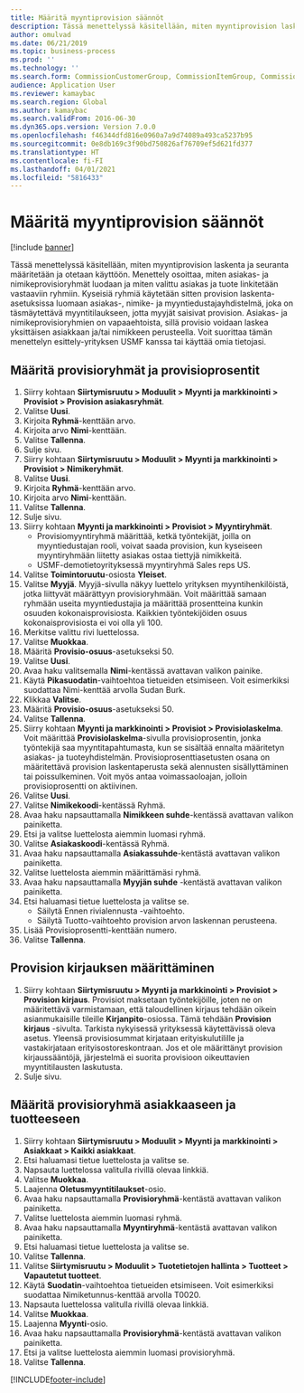 ```yaml
---
title: Määritä myyntiprovision säännöt
description: Tässä menettelyssä käsitellään, miten myyntiprovision laskenta ja seuranta määritetään ja otetaan käyttöön.
author: omulvad
ms.date: 06/21/2019
ms.topic: business-process
ms.prod: ''
ms.technology: ''
ms.search.form: CommissionCustomerGroup, CommissionItemGroup, CommissionSalesGroup, CommissionSalesMember, DirPartyLookup, CommissionCalc, InventPosting, CustTable, EcoResProductDetailsExtended, CommissionEmplSalesGroup
audience: Application User
ms.reviewer: kamaybac
ms.search.region: Global
ms.author: kamaybac
ms.search.validFrom: 2016-06-30
ms.dyn365.ops.version: Version 7.0.0
ms.openlocfilehash: f46344dfd816e0960a7a9d74089a493ca5237b95
ms.sourcegitcommit: 0e8db169c3f90bd750826af76709ef5d621fd377
ms.translationtype: HT
ms.contentlocale: fi-FI
ms.lasthandoff: 04/01/2021
ms.locfileid: "5816433"
---
```

# <a name="set-up-sales-commission-rules"></a>Määritä myyntiprovision säännöt

[!include [banner](../../includes/banner.md)]

Tässä menettelyssä käsitellään, miten myyntiprovision laskenta ja seuranta määritetään ja otetaan käyttöön. Menettely osoittaa, miten asiakas- ja nimikeprovisioryhmät luodaan ja miten valittu asiakas ja tuote linkitetään vastaaviin ryhmiin. Kyseisiä ryhmiä käytetään sitten provision laskenta-asetuksissa luomaan asiakas-, nimike- ja myyntiedustajayhdistelmä, joka on täsmäytettävä myyntitilaukseen, jotta myyjät saisivat provision. Asiakas- ja nimikeprovisioryhmien on vapaaehtoista, sillä provisio voidaan laskea yksittäisen asiakkaan ja/tai nimikkeen perusteella. Voit suorittaa tämän menettelyn esittely-yrityksen USMF kanssa tai käyttää omia tietojasi.


## <a name="set-up-commission-groups-and-commission-rates"></a>Määritä provisioryhmät ja provisioprosentit
1. Siirry kohtaan **Siirtymisruutu > Moduulit > Myynti ja markkinointi > Provisiot > Provision asiakasryhmät**.
2. Valitse **Uusi**.
3. Kirjoita **Ryhmä**-kenttään arvo.
4. Kirjoita arvo **Nimi**-kenttään.
5. Valitse **Tallenna**.
6. Sulje sivu.
7. Siirry kohtaan **Siirtymisruutu > Moduulit > Myynti ja markkinointi > Provisiot > Nimikeryhmät**.
8. Valitse **Uusi**.
9. Kirjoita **Ryhmä**-kenttään arvo.
10. Kirjoita arvo **Nimi**-kenttään.
11. Valitse **Tallenna**.
12. Sulje sivu.
13. Siirry kohtaan **Myynti ja markkinointi > Provisiot > Myyntiryhmät**.
    - Provisiomyyntiryhmä määrittää, ketkä työntekijät, joilla on myyntiedustajan rooli, voivat saada provision, kun kyseiseen myyntiryhmään liitetty asiakas ostaa tiettyjä nimikkeitä.  
    - USMF-demotietoyrityksessä myyntiryhmä Sales reps US.  
14. Valitse **Toimintoruutu**-osiosta **Yleiset**.
15. Valitse **Myyjä**. Myyjä-sivulla näkyy luettelo yrityksen myyntihenkilöistä, jotka liittyvät määrättyyn provisioryhmään. Voit määrittää samaan ryhmään useita myyntiedustajia ja määrittää prosentteina kunkin osuuden kokonaisprovisiosta. Kaikkien työntekijöiden osuus kokonaisprovisiosta ei voi olla yli 100. 
16. Merkitse valittu rivi luettelossa.
17. Valitse **Muokkaa**.
18. Määritä **Provisio-osuus**-asetukseksi 50.
19. Valitse **Uusi**.
20. Avaa haku valitsemalla **Nimi**-kentässä avattavan valikon painike.
21. Käytä **Pikasuodatin**-vaihtoehtoa tietueiden etsimiseen. Voit esimerkiksi suodattaa Nimi-kenttää arvolla Sudan Burk.
22. Klikkaa **Valitse**.
23. Määritä **Provisio-osuus**-asetukseksi 50.
24. Valitse **Tallenna**.
25. Siirry kohtaan **Myynti ja markkinointi > Provisiot > Provisiolaskelma**. Voit määrittää **Provisiolaskelma**-sivulla provisioprosentin, jonka työntekijä saa myyntitapahtumasta, kun se sisältää ennalta määritetyn asiakas- ja tuoteyhdistelmän. Provisioprosenttiasetusten osana on määritettävä provision laskentaperusta sekä alennusten sisällyttäminen tai poissulkeminen. Voit myös antaa voimassaoloajan, jolloin provisioprosentti on aktiivinen.  
26. Valitse **Uusi**.
27. Valitse **Nimikekoodi**-kentässä Ryhmä.
28. Avaa haku napsauttamalla **Nimikkeen suhde**-kentässä avattavan valikon painiketta.
29. Etsi ja valitse luettelosta aiemmin luomasi ryhmä.
30. Valitse **Asiakaskoodi**-kentässä Ryhmä.
31. Avaa haku napsauttamalla **Asiakassuhde**-kentästä avattavan valikon painiketta.
32. Valitse luettelosta aiemmin määrittämäsi ryhmä.
33. Avaa haku napsauttamalla **Myyjän suhde** -kentästä avattavan valikon painiketta.
34. Etsi haluamasi tietue luettelosta ja valitse se.
    - Säilytä Ennen rivialennusta -vaihtoehto.  
    - Säilytä Tuotto-vaihtoehto provision arvon laskennan perusteena.    
35. Lisää Provisioprosentti-kenttään numero.
36. Valitse **Tallenna**.

## <a name="setting-up-commission-posting"></a>Provision kirjauksen määrittäminen
1. Siirry kohtaan **Siirtymisruutu > Myynti ja markkinointi > Provisiot > Provision kirjaus**. Provisiot maksetaan työntekijöille, joten ne on määritettävä varmistamaan, että taloudellinen kirjaus tehdään oikein asianmukaisille tileille **Kirjanpito**-osiossa. Tämä tehdään **Provision kirjaus** -sivulta. Tarkista nykyisessä yrityksessä käytettävissä oleva asetus. Yleensä provisiosummat kirjataan erityiskulutilille ja vastakirjataan erityisostoreskontraan. Jos et ole määrittänyt provision kirjaussääntöjä, järjestelmä ei suorita provisioon oikeuttavien myyntitilausten laskutusta.  
2. Sulje sivu.

## <a name="assign-a-commission-group-to-a-customer-and-a-product"></a>Määritä provisioryhmä asiakkaaseen ja tuotteeseen
1. Siirry kohtaan **Siirtymisruutu > Moduulit > Myynti ja markkinointi > Asiakkaat > Kaikki asiakkaat**.
2. Etsi haluamasi tietue luettelosta ja valitse se.
3. Napsauta luettelossa valitulla rivillä olevaa linkkiä.
4. Valitse **Muokkaa**.
5. Laajenna **Oletusmyyntitilaukset**-osio.
6. Avaa haku napsauttamalla **Provisioryhmä**-kentästä avattavan valikon painiketta.
7. Valitse luettelosta aiemmin luomasi ryhmä.
8. Avaa haku napsauttamalla **Myyntiryhmä**-kentästä avattavan valikon painiketta.
9. Etsi haluamasi tietue luettelosta ja valitse se.
10. Valitse **Tallenna**.
11. Valitse **Siirtymisruutu > Moduulit > Tuotetietojen hallinta > Tuotteet > Vapautetut tuotteet**.
12. Käytä **Suodatin**-vaihtoehtoa tietueiden etsimiseen. Voit esimerkiksi suodattaa Nimiketunnus-kenttää arvolla T0020.
13. Napsauta luettelossa valitulla rivillä olevaa linkkiä.
14. Valitse **Muokkaa**.
15. Laajenna **Myynti**-osio.
16. Avaa haku napsauttamalla **Provisioryhmä**-kentästä avattavan valikon painiketta.
17. Etsi ja valitse luettelosta aiemmin luomasi provisioryhmä.
18. Valitse **Tallenna**.



[!INCLUDE[footer-include](../../../includes/footer-banner.md)]
